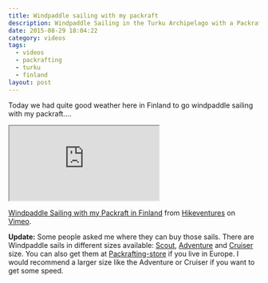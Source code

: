 ```yaml
---
title: Windpaddle sailing with my packraft
description: Windpaddle Sailing in the Turku Archipelago with a Packraft
date: 2015-08-29 18:04:22
category: videos
tags:
  - videos
  - packrafting
  - turku
  - finland
layout: post
---
```

Today we had quite good weather here in Finland to go windpaddle sailing with my packraft....

<div class="embed-responsive embed-responsive-16by9">
  <iframe class="embed-responsive-item" src="https://player.vimeo.com/video/137692156"></iframe> <p><a href="https://vimeo.com/137692156">Windpaddle Sailing with my Packraft in Finland</a> from <a href="https://vimeo.com/user15105973">Hikeventures</a> on <a href="https://vimeo.com">Vimeo</a>.</p>
</div>

<strong>Update:</strong> Some people asked me where they can buy those sails. There are Windpaddle sails in different sizes available: <a href="http://amzn.to/1O0IdQw">Scout</a>, <a href="http://amzn.to/1NOQXeV">Adventure</a> and <a href="http://amzn.to/1O0I4ge">Cruiser</a> size. You can also get them at <a href="http://www.packrafting-store.de/Extras/Anfibio-Packrafting-Sail-by-WindPaddle::586.html">Packrafting-store</a> if you live in Europe. I would recommend a larger size like the Adventure or Cruiser if you want to get some speed.
